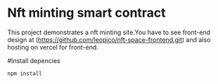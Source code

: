 # Nft minting smart contract

This project demonstrates a nft minting site.You have to see front-end design at (https://github.com/leopico/nft-space-frontend.git) and also hosting on vercel for front-end.

#Install depencies

```shell
npm install
```
